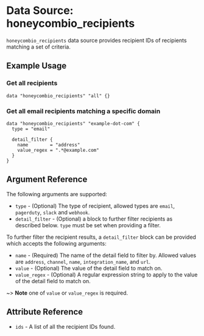 # Data Source: honeycombio_recipients

`honeycombio_recipients` data source provides recipient IDs of recipients matching a set of criteria.

## Example Usage

### Get all recipients
```hcl
data "honeycombio_recipients" "all" {}
```

### Get all email recipients matching a specific domain
```hcl
data "honeycombio_recipients" "example-dot-com" {
  type = "email"

  detail_filter {
    name        = "address"
    value_regex = ".*@example.com"
  }
}
```

## Argument Reference

The following arguments are supported:

* `type` - (Optional) The type of recipient, allowed types are `email`, `pagerduty`, `slack` and `webhook`.
* `detail_filter` - (Optional) a block to further filter recipients as described below. `type` must be set when providing a filter.

To further filter the recipient results, a `detail_filter` block can be provided which accepts the following arguments:

* `name` - (Required) The name of the detail field to filter by. Allowed values are `address`, `channel`, `name`, `integration_name`, and `url`.
* `value` - (Optional) The value of the detail field to match on.
* `value_regex` - (Optional) A regular expression string to apply to the value of the detail field to match on.

~> **Note** one of `value` or `value_regex` is required.

## Attribute Reference

* `ids` - A list of all the recipient IDs found.
